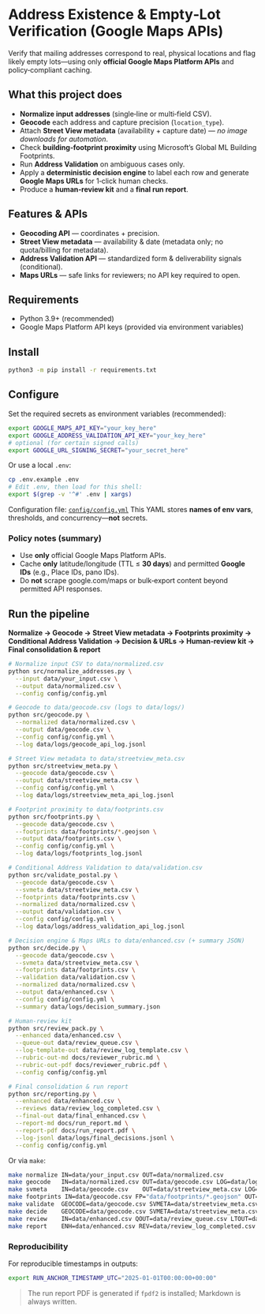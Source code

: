 # Address Existence & Empty‑Lot Verification (Google Maps APIs)

Verify that mailing addresses correspond to real, physical locations and flag likely empty lots—using only **official Google Maps Platform APIs** and policy‑compliant caching.

## What this project does

- **Normalize input addresses** (single‑line or multi‑field CSV).
- **Geocode** each address and capture precision (`location_type`).
- Attach **Street View metadata** (availability + capture date) — *no image downloads for automation*.
- Check **building‑footprint proximity** using Microsoft’s Global ML Building Footprints.
- Run **Address Validation** on ambiguous cases only.
- Apply a **deterministic decision engine** to label each row and generate **Google Maps URLs** for 1‑click human checks.
- Produce a **human‑review kit** and a **final run report**.

## Features & APIs

- **Geocoding API** — coordinates + precision.
- **Street View metadata** — availability & date (metadata only; no quota/billing for metadata).
- **Address Validation API** — standardized form & deliverability signals (conditional).
- **Maps URLs** — safe links for reviewers; no API key required to open.

## Requirements

- Python 3.9+ (recommended)
- Google Maps Platform API keys (provided via environment variables)

## Install

```bash
python3 -m pip install -r requirements.txt
```

## Configure

Set the required secrets as environment variables (recommended):

```bash
export GOOGLE_MAPS_API_KEY="your_key_here"
export GOOGLE_ADDRESS_VALIDATION_API_KEY="your_key_here"
# optional (for certain signed calls)
export GOOGLE_URL_SIGNING_SECRET="your_secret_here"
```

Or use a local `.env`:

```bash
cp .env.example .env
# Edit .env, then load for this shell:
export $(grep -v '^#' .env | xargs)
```

Configuration file: [`config/config.yml`](config/config.yml)
This YAML stores **names of env vars**, thresholds, and concurrency—**not** secrets.

### Policy notes (summary)

* Use **only** official Google Maps Platform APIs.
* Cache **only** latitude/longitude (TTL ≤ **30 days**) and permitted **Google IDs** (e.g., Place IDs, pano IDs).
* Do **not** scrape google.com/maps or bulk‑export content beyond permitted API responses.

## Run the pipeline

**Normalize → Geocode → Street View metadata → Footprints proximity → Conditional Address Validation → Decision & URLs → Human‑review kit → Final consolidation & report**

```bash
# Normalize input CSV to data/normalized.csv
python src/normalize_addresses.py \
  --input data/your_input.csv \
  --output data/normalized.csv \
  --config config/config.yml

# Geocode to data/geocode.csv (logs to data/logs/)
python src/geocode.py \
  --normalized data/normalized.csv \
  --output data/geocode.csv \
  --config config/config.yml \
  --log data/logs/geocode_api_log.jsonl

# Street View metadata to data/streetview_meta.csv
python src/streetview_meta.py \
  --geocode data/geocode.csv \
  --output data/streetview_meta.csv \
  --config config/config.yml \
  --log data/logs/streetview_meta_api_log.jsonl

# Footprint proximity to data/footprints.csv
python src/footprints.py \
  --geocode data/geocode.csv \
  --footprints data/footprints/*.geojson \
  --output data/footprints.csv \
  --config config/config.yml \
  --log data/logs/footprints_log.jsonl

# Conditional Address Validation to data/validation.csv
python src/validate_postal.py \
  --geocode data/geocode.csv \
  --svmeta data/streetview_meta.csv \
  --footprints data/footprints.csv \
  --normalized data/normalized.csv \
  --output data/validation.csv \
  --config config/config.yml \
  --log data/logs/address_validation_api_log.jsonl

# Decision engine & Maps URLs to data/enhanced.csv (+ summary JSON)
python src/decide.py \
  --geocode data/geocode.csv \
  --svmeta data/streetview_meta.csv \
  --footprints data/footprints.csv \
  --validation data/validation.csv \
  --normalized data/normalized.csv \
  --output data/enhanced.csv \
  --config config/config.yml \
  --summary data/logs/decision_summary.json

# Human‑review kit
python src/review_pack.py \
  --enhanced data/enhanced.csv \
  --queue-out data/review_queue.csv \
  --log-template-out data/review_log_template.csv \
  --rubric-out-md docs/reviewer_rubric.md \
  --rubric-out-pdf docs/reviewer_rubric.pdf \
  --config config/config.yml

# Final consolidation & run report
python src/reporting.py \
  --enhanced data/enhanced.csv \
  --reviews data/review_log_completed.csv \
  --final-out data/final_enhanced.csv \
  --report-md docs/run_report.md \
  --report-pdf docs/run_report.pdf \
  --log-jsonl data/logs/final_decisions.jsonl \
  --config config/config.yml
```

Or via `make`:

```bash
make normalize IN=data/your_input.csv OUT=data/normalized.csv
make geocode   IN=data/normalized.csv OUT=data/geocode.csv LOG=data/logs/geocode_api_log.jsonl
make svmeta    IN=data/geocode.csv    OUT=data/streetview_meta.csv LOG=data/logs/streetview_meta_api_log.jsonl
make footprints IN=data/geocode.csv FP="data/footprints/*.geojson" OUT=data/footprints.csv LOG=data/logs/footprints_log.jsonl
make validate  GEOCODE=data/geocode.csv SVMETA=data/streetview_meta.csv FP=data/footprints.csv NORM=data/normalized.csv OUT=data/validation.csv LOG=data/logs/address_validation_api_log.jsonl
make decide    GEOCODE=data/geocode.csv SVMETA=data/streetview_meta.csv FP=data/footprints.csv VALID=data/validation.csv NORM=data/normalized.csv OUT=data/enhanced.csv QA=data/logs/decision_summary.json
make review    IN=data/enhanced.csv QOUT=data/review_queue.csv LTOUT=data/review_log_template.csv RMD=docs/reviewer_rubric.md RPDF=docs/reviewer_rubric.pdf
make report    ENH=data/enhanced.csv REV=data/review_log_completed.csv FINAL=data/final_enhanced.csv MD=docs/run_report.md PDF=docs/run_report.pdf JLOG=data/logs/final_decisions.jsonl
```

### Reproducibility

For reproducible timestamps in outputs:

```bash
export RUN_ANCHOR_TIMESTAMP_UTC="2025-01-01T00:00:00+00:00"
```

> The run report PDF is generated if `fpdf2` is installed; Markdown is always written.
